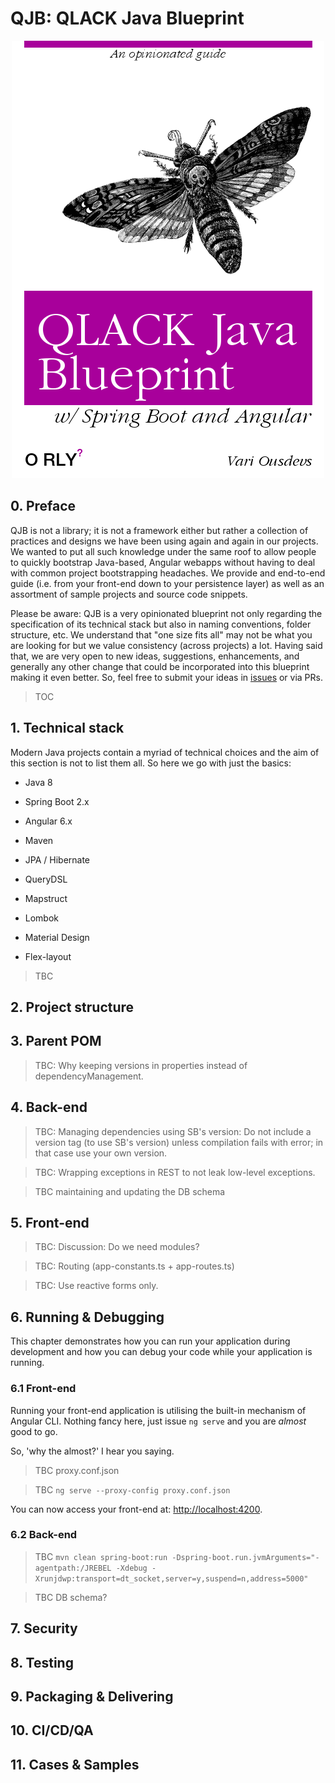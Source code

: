 # QJB: QLACK Java Blueprint
<div align="center">
<img src="images/cover_xl.png">
</div>

## 0. Preface
QJB is not a library; it is not a framework either but rather a collection of practices
and designs we have been using again and again in our projects. We wanted to put all
such knowledge under the same roof to allow people to quickly bootstrap Java-based, Angular
webapps without having to deal with common project bootstrapping headaches. We provide
and end-to-end guide (i.e. from your front-end down to your persistence layer) as well
as an assortment of sample projects and source code snippets.

Please be aware: QJB is a very opinionated blueprint not only regarding the specification of
its technical stack but also in naming conventions, folder structure, etc. We understand that "one size fits all"
may not be what you are looking for but we value consistency (across projects) a lot. Having
said that, we are very open to new ideas, suggestions, enhancements, and generally any other
change that could be incorporated into this blueprint making it even better. So, feel free to submit
your ideas in [issues](https://github.com/eurodyn/iwjb/issues) or via PRs.

> TOC

## 1. Technical stack
Modern Java projects contain a myriad of technical choices and the aim of this
section is not to list them all. So here we go with just the basics:

* Java 8
* Spring Boot 2.x
* Angular 6.x
* Maven

* JPA / Hibernate
* QueryDSL
* Mapstruct
* Lombok
* Material Design
* Flex-layout

> TBC

## 2. Project structure

## 3. Parent POM

> TBC: Why keeping versions in properties instead of dependencyManagement.

## 4. Back-end

> TBC: Managing dependencies using SB's version: Do not include a version
tag (to use SB's version) unless compilation fails with error; in that case
use your own version.

> TBC: Wrapping exceptions in REST to not leak low-level exceptions.

> TBC maintaining and updating the DB schema

## 5. Front-end

> TBC: Discussion: Do we need modules?

> TBC: Routing (app-constants.ts + app-routes.ts)

> TBC: Use reactive forms only.

## 6. Running & Debugging
This chapter demonstrates how you can run your application during development and how you
can debug your code while your application is running.

### 6.1 Front-end
Running your front-end application is utilising the built-in mechanism of Angular CLI. Nothing fancy
here, just issue `ng serve` and you are _almost_ good to go.

So, 'why the almost?' I hear you saying.
> TBC proxy.conf.json

> TBC `ng serve --proxy-config proxy.conf.json`

You can now access your front-end at: [http://localhost:4200](http://localhost:4200).

### 6.2 Back-end

> TBC `mvn clean spring-boot:run -Dspring-boot.run.jvmArguments="-agentpath:/JREBEL -Xdebug -Xrunjdwp:transport=dt_socket,server=y,suspend=n,address=5000"`

> TBC DB schema?

## 7. Security

## 8. Testing

## 9. Packaging & Delivering

## 10. CI/CD/QA

## 11. Cases & Samples